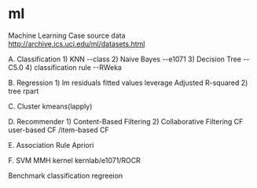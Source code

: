 # ml
Machine Learning Case
source data http://archive.ics.uci.edu/ml/datasets.html

A. Classification  1) KNN --class
                   2) Naive Bayes --e1071
                   3) Decision Tree --C5.0
                   4) classification rule --RWeka
                
B. Regression  1) lm  residuals
                   fitted values
                   leverage
                   Adjusted R-squared
               2) tree  rpart

C. Cluster kmeans(lapply)

D. Recommender 1) Content-Based Filtering
               2) Collaborative Filtering
               CF user-based CF /item-based CF

E. Association Rule  Apriori

F. SVM MMH kernel kernlab/e1071/ROCR

Benchmark
classification
regreeion